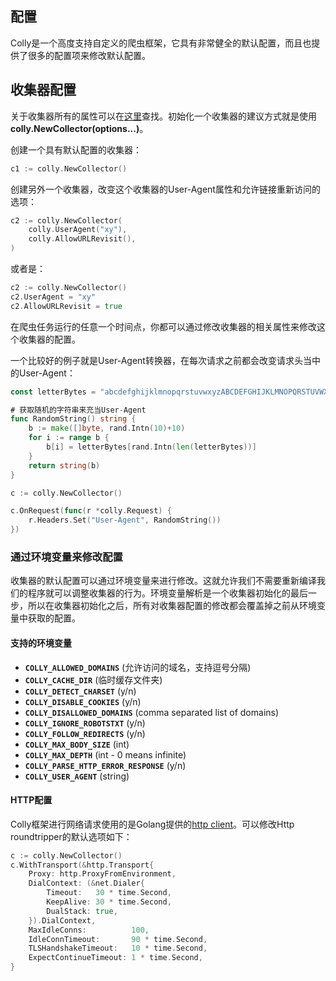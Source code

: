 ## 配置

Colly是一个高度支持自定义的爬虫框架，它具有非常健全的默认配置，而且也提供了很多的配置项来修改默认配置。



## 收集器配置

关于收集器所有的属性可以在[这里](https://godoc.org/github.com/gocolly/colly#Collector)查找。初始化一个收集器的建议方式就是使用**colly.NewCollector(options...)**。



创建一个具有默认配置的收集器：

```go
c1 := colly.NewCollector()
```



创建另外一个收集器，改变这个收集器的User-Agent属性和允许链接重新访问的选项：

```go
c2 := colly.NewCollector(
	colly.UserAgent("xy"),
	colly.AllowURLRevisit(),
)
```

或者是：

```go
c2 := colly.NewCollector()
c2.UserAgent = "xy"
c2.AllowURLRevisit = true
```

 

在爬虫任务运行的任意一个时间点，你都可以通过修改收集器的相关属性来修改这个收集器的配置。



一个比较好的例子就是User-Agent转换器，在每次请求之前都会改变请求头当中的User-Agent：

```go
const letterBytes = "abcdefghijklmnopqrstuvwxyzABCDEFGHIJKLMNOPQRSTUVWXYZ"

# 获取随机的字符串来充当User-Agent
func RandomString() string {
	b := make([]byte, rand.Intn(10)+10)
	for i := range b {
		b[i] = letterBytes[rand.Intn(len(letterBytes))]
	}
	return string(b)
}

c := colly.NewCollector()

c.OnRequest(func(r *colly.Request) {
	r.Headers.Set("User-Agent", RandomString())
})
```



### 通过环境变量来修改配置

收集器的默认配置可以通过环境变量来进行修改。这就允许我们不需要重新编译我们的程序就可以调整收集器的行为。环境变量解析是一个收集器初始化的最后一步，所以在收集器初始化之后，所有对收集器配置的修改都会覆盖掉之前从环境变量中获取的配置。



#### 支持的环境变量

- **`COLLY_ALLOWED_DOMAINS`** (允许访问的域名，支持逗号分隔)
- **`COLLY_CACHE_DIR`** (临时缓存文件夹)
- **`COLLY_DETECT_CHARSET`** (y/n)
- **`COLLY_DISABLE_COOKIES`** (y/n)
- **`COLLY_DISALLOWED_DOMAINS`** (comma separated list of domains)
- **`COLLY_IGNORE_ROBOTSTXT`** (y/n)
- **`COLLY_FOLLOW_REDIRECTS`** (y/n)
- **`COLLY_MAX_BODY_SIZE`** (int)
- **`COLLY_MAX_DEPTH`** (int - 0 means infinite)
- **`COLLY_PARSE_HTTP_ERROR_RESPONSE`** (y/n)
- **`COLLY_USER_AGENT`** (string)



#### HTTP配置

Colly框架进行网络请求使用的是Golang提供的[http client](https://godoc.org/net/http)。可以修改Http roundtripper的默认选项如下：

```go
c := colly.NewCollector()
c.WithTransport(&http.Transport{
	Proxy: http.ProxyFromEnvironment,
	DialContext: (&net.Dialer{
		Timeout:   30 * time.Second,
		KeepAlive: 30 * time.Second,
		DualStack: true,
	}).DialContext,
	MaxIdleConns:          100,
	IdleConnTimeout:       90 * time.Second,
	TLSHandshakeTimeout:   10 * time.Second,
	ExpectContinueTimeout: 1 * time.Second,
}
```






